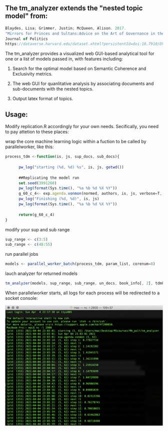 ## The tm_analyzer extends the "nested topic model" from:

```javascript
Blaydes, Lisa; Grimmer, Justin; McQueen, Alison. 2017. 
"Mirrors for Princes and Sultans:Advice on the Art of Governance in the Medieval Christian and Islamic Worlds". 
Journal of Politics
https://dataverse.harvard.edu/dataset.xhtml?persistentId=doi:10.7910/DVN/CV9AYE  
```

The tm_analyzer provides a visualized web GUI-based analytical tool for one or a list of models passed in, with features including:   

1. Search for the optimal model based on Semantic Coherence and Exclusivity metrics.  

1. The web GUI for quanlitative analysis by associating documents and sub-documents with the nested topics.  

1. Output latex format of topics.  


## Usage: 

Modify replication.R accordingly for your own needs. Secifically, you need to pay attetion to these places:

wrap the core machine learning logic within a fuction to be called by parallelworker, like this:
```javascript 
process_tdm <-function(is, js, sup_docs, sub_docs){
 
      pw_log("starting (%d, %d) %s", is, js, getwd())
  
      ##Replicating the model run
      set.seed(3991260)
      pw_log(format(Sys.time(), "%a %b %d %X %Y"))
      g_60_c_4<- exp.agenda.vonmon(normed, authors, is, js, verbose=T, kappa= 1000)
      pw_log("Finishing (%d, %d)", is, js)
      pw_log(format(Sys.time(), "%a %b %d %X %Y"))
          
      return(g_60_c_4)
} 
```

modify your sup and sub range
```javascript
sup_range <- c(3:5)
sub_range <- c(48:55)
```

run parallel jobs
```javascript
models <- parallel_worker_batch(process_tdm, param_list, corenum=8)
```

lauch analyzer for returned models
```javascript
tm_analyzer(models, sup_range, sub_range, un_docs, book_info[, 2], tdm8, sup_tdm8)
```

When parallelworker starts, all logs for each process will be redirected to a socket console:

 <img src="https://github.com/georgeyean/tm_analyzer/blob/main/images/log.png" width="600">








